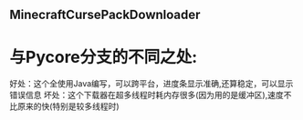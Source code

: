 ## MinecraftCursePackDownloader
# 与Pycore分支的不同之处:
好处：这个全使用Java编写，可以跨平台，进度条显示准确,还算稳定，可以显示错误信息
坏处：这个下载器在超多线程时耗内存很多(因为用的是缓冲区),速度不比原来的快(特别是较多线程时)

